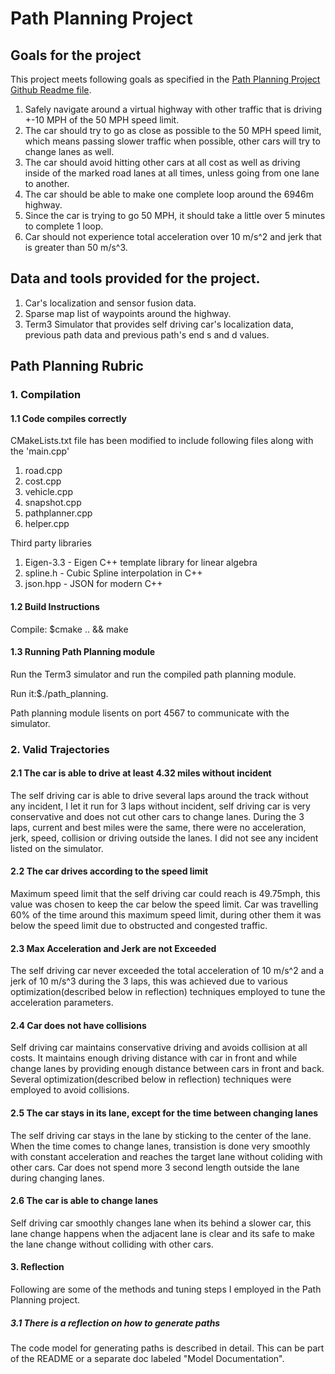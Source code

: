 
# Path Planning Project

## Goals for the project
This project meets following goals as specified in the [Path Planning Project Github Readme file](https://github.com/udacity/CarND-Path-Planning-Project).

1. Safely navigate around a virtual highway with other traffic that is driving +-10 MPH of the 50 MPH speed limit. 
2. The car should try to go as close as possible to the 50 MPH speed limit, which means passing slower traffic when possible, other cars will try to change lanes as well.
3. The car should avoid hitting other cars at all cost as well as driving inside of the marked road lanes at all times, unless going from one lane to another. 
4. The car should be able to make one complete loop around the 6946m highway. 
5. Since the car is trying to go 50 MPH, it should take a little over 5 minutes to complete 1 loop. 
6. Car should not experience total acceleration over 10 m/s^2 and jerk that is greater than 50 m/s^3.

## Data and tools provided for the project.
1. Car's localization and sensor fusion data.
2. Sparse map list of waypoints around the highway.
3. Term3 Simulator that provides self driving car's localization data, previous path data and previous path's end s and d values.

## Path Planning Rubric

### 1. Compilation

#### 1.1 Code compiles correctly
CMakeLists.txt file has been modified to include following files along with the 'main.cpp'
1. road.cpp 
2. cost.cpp 
3. vehicle.cpp 
4. snapshot.cpp 
5. pathplanner.cpp 
6. helper.cpp

Third party libraries
1. Eigen-3.3 - Eigen C++ template library for linear algebra
2. spline.h - Cubic Spline interpolation in C++
3. json.hpp - JSON for modern C++

#### 1.2 Build Instructions

Compile: $cmake .. && make

#### 1.3 Running Path Planning module

Run the Term3 simulator and run the compiled path planning module.

Run it:$./path_planning.

Path planning module lisents on port 4567 to communicate with the simulator. 

### 2. Valid Trajectories

#### 2.1 The car is able to drive at least 4.32 miles without incident

The self driving car is able to drive several laps around the track without any incident, I let it run for 3 laps without incident, self driving car is very conservative and does not cut other cars to change lanes.  During the 3 laps, current and best miles were the same, there were no acceleration, jerk, speed, collision or driving outside the lanes.  I did not see any incident listed on the simulator.

#### 2.2 The car drives according to the speed limit

Maximum speed limit that the self driving car could reach is 49.75mph, this value was chosen to keep the car below the speed limit.  Car was travelling 60% of the time around this maximum speed limit, during other them it was below the speed limit due to obstructed and congested traffic.  

#### 2.3 Max Acceleration and Jerk are not Exceeded

The self driving car never exceeded the total acceleration of 10 m/s^2 and a jerk of 10 m/s^3 during the 3 laps, this was achieved due to various optimization(described below in reflection) techniques employed to tune the acceleration parameters.

#### 2.4 Car does not have collisions

Self driving car maintains conservative driving and avoids collision at all costs.  It maintains enough driving distance with car in front and while change lanes by providing enough distance between cars in front and back.  Several optimization(described below in reflection) techniques were employed to avoid collisions.

#### 2.5 The car stays in its lane, except for the time between changing lanes

The self driving car stays in the lane by sticking to the center of the lane.  When the time comes to change lanes, transistion is done very smoothly with constant acceleration and reaches the target lane without coliding with other cars.  Car does not spend more 3 second length outside the lane during changing lanes.

#### 2.6 The car is able to change lanes

Self driving car smoothly changes lane when its behind a slower car, this lane change happens when the adjacent lane is clear and its safe to make the lane change without colliding with other cars.

#### 3. Reflection

Following are some of the methods and tuning steps I employed in the Path Planning project.

##### 3.1 There is a reflection on how to generate paths

The code model for generating paths is described in detail. This can be part of the README or a separate doc labeled "Model Documentation".
